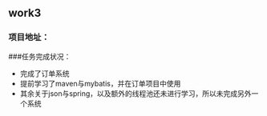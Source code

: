 ## work3
### 项目地址：[](https://github.com/robertdowney66/work3)
###任务完成状况：
- 完成了订单系统
- 提前学习了maven与mybatis，并在订单项目中使用
- 其余关于json与spring，以及额外的线程池还未进行学习，所以未完成另外一个系统